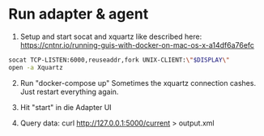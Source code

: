 # Run adapter & agent

1. Setup and start socat and xquartz like described here:
   https://cntnr.io/running-guis-with-docker-on-mac-os-x-a14df6a76efc

```bash
socat TCP-LISTEN:6000,reuseaddr,fork UNIX-CLIENT:\"$DISPLAY\"
open -a Xquartz
```

2. Run "docker-compose up"
   Sometimes the xquartz connection cashes. Just restart everything again.

3. Hit "start" in die Adapter UI

4. Query data:
   curl http://127.0.0.1:5000/current > output.xml

